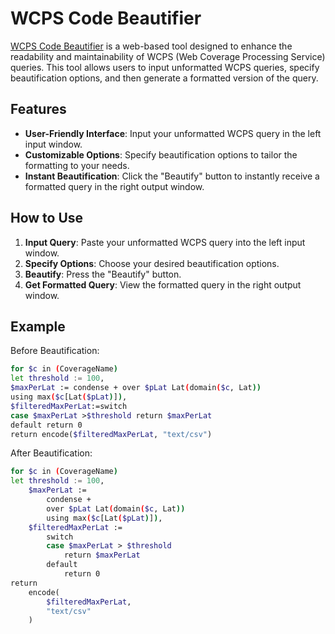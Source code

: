 # WCPS Code Beautifier

[WCPS Code Beautifier](https://nchabashvili.github.io/WCPS-Code-Beautifier/) is a web-based tool designed to enhance the readability and maintainability of WCPS (Web Coverage Processing Service) queries. This tool allows users to input unformatted WCPS queries, specify beautification options, and then generate a formatted version of the query.

## Features

- **User-Friendly Interface**: Input your unformatted WCPS query in the left input window.
- **Customizable Options**: Specify beautification options to tailor the formatting to your needs.
- **Instant Beautification**: Click the "Beautify" button to instantly receive a formatted query in the right output window.

## How to Use

1. **Input Query**: Paste your unformatted WCPS query into the left input window.
2. **Specify Options**: Choose your desired beautification options.
3. **Beautify**: Press the "Beautify" button.
4. **Get Formatted Query**: View the formatted query in the right output window.


## Example

Before Beautification:

```bash
for $c in (CoverageName)
let threshold := 100,
$maxPerLat := condense + over $pLat Lat(domain($c, Lat))
using max($c[Lat($pLat)]),
$filteredMaxPerLat:=switch
case $maxPerLat >$threshold return $maxPerLat
default return 0
return encode($filteredMaxPerLat, "text/csv")
```

After Beautification:

```bash
for $c in (CoverageName)
let threshold := 100,
    $maxPerLat := 
        condense +
        over $pLat Lat(domain($c, Lat))
        using max($c[Lat($pLat)]),
    $filteredMaxPerLat := 
        switch
        case $maxPerLat > $threshold
            return $maxPerLat
        default
            return 0
return
    encode(
        $filteredMaxPerLat,
        "text/csv"
    )
```